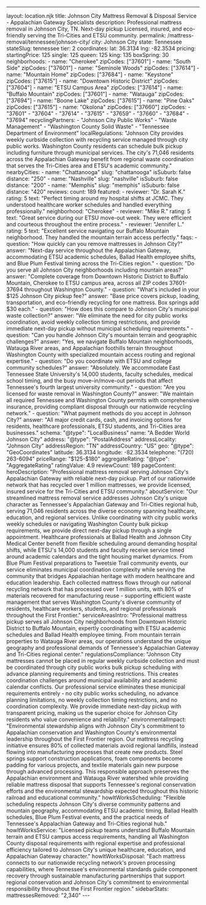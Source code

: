 ---
layout: location.njk
title: Johnson City Mattress Removal & Disposal Service - Appalachian Gateway Specialists
description: Professional mattress removal in Johnson City, TN. Next-day pickup Licensed, insured, and eco-friendly serving the Tri-Cities and ETSU community.
permalink: /mattress-removal/tennessee/johnson-city/
city: Johnson City state: Tennessee stateSlug: tennessee tier: 2 coordinates: lat: 36.3134 lng: -82.3534 pricing: startingPrice: 125 single: 125 queen: 125 king: 135 boxSpring: 30 neighborhoods: - name: "Cherokee" zipCodes: ["37601"] - name: "South Side" zipCodes: ["37601"] - name: "Seminole Woods" zipCodes: ["37614"] - name: "Mountain Home" zipCodes: ["37684"] - name: "Keystone" zipCodes: ["37615"] - name: "Downtown Historic District" zipCodes: ["37604"] - name: "ETSU Campus Area" zipCodes: ["37614"] - name: "Buffalo Mountain" zipCodes: ["37601"] - name: "Watauga" zipCodes: ["37694"] - name: "Boone Lake" zipCodes: ["37615"] - name: "Pine Oaks" zipCodes: ["37615"] - name: "Okolona" zipCodes: ["37660"] zipCodes: - "37601" - "37604" - "37614" - "37615" - "37659" - "37660" - "37684" - "37694" recyclingPartners: - "Johnson City Public Works" - "Waste Management" - "Washington County Solid Waste" - "Tennessee Department of Environment" localRegulations: "Johnson City provides weekly curbside collection with recycling service managed through city public works. Washington County residents can schedule bulk pickup including furniture through municipal services. The city's 71,046 residents across the Appalachian Gateway benefit from regional waste coordination that serves the Tri-Cities area and ETSU's academic community." nearbyCities: - name: "Chattanooga" slug: "chattanooga" isSuburb: false distance: "250" - name: "Nashville" slug: "nashville" isSuburb: false distance: "200" - name: "Memphis" slug: "memphis" isSuburb: false distance: "420" reviews: count: 189 featured: - reviewer: "Dr. Sarah K." rating: 5 text: "Perfect timing around my hospital shifts at JCMC. They understood healthcare worker schedules and handled everything professionally." neighborhood: "Cherokee" - reviewer: "Mike R." rating: 5 text: "Great service during our ETSU move-out week. They were efficient and courteous throughout the entire process." - reviewer: "Jennifer L." rating: 5 text: "Excellent service navigating our Buffalo Mountain neighborhood. They handled the mountain terrain access perfectly." faqs: - question: "How quickly can you remove mattresses in Johnson City?" answer: "Next-day service throughout the Appalachian Gateway, accommodating ETSU academic schedules, Ballad Health employee shifts, and Blue Plum Festival timing across the Tri-Cities region." - question: "Do you serve all Johnson City neighborhoods including mountain areas?" answer: "Complete coverage from Downtown Historic District to Buffalo Mountain, Cherokee to ETSU campus area, across all ZIP codes 37601-37694 throughout Washington County." - question: "What's included in your $125 Johnson City pickup fee?" answer: "Base price covers pickup, loading, transportation, and eco-friendly recycling for one mattress. Box springs add $30 each." - question: "How does this compare to Johnson City's municipal waste collection?" answer: "We eliminate the need for city public works coordination, avoid weekly collection timing restrictions, and provide immediate next-day pickup without municipal scheduling requirements." - question: "Can you handle Johnson City's mountain terrain and geographic challenges?" answer: "Yes, we navigate Buffalo Mountain neighborhoods, Watauga River areas, and Appalachian foothills terrain throughout Washington County with specialized mountain access routing and regional expertise." - question: "Do you coordinate with ETSU and college community schedules?" answer: "Absolutely. We accommodate East Tennessee State University's 14,000 students, faculty schedules, medical school timing, and the busy move-in/move-out periods that affect Tennessee's fourth largest university community." - question: "Are you licensed for waste removal in Washington County?" answer: "We maintain all required Tennessee and Washington County permits with comprehensive insurance, providing compliant disposal through our nationwide recycling network." - question: "What payment methods do you accept in Johnson City?" answer: "All major credit cards, cash, and invoicing options for residents, healthcare professionals, ETSU students, and Tri-Cities area businesses." schema: "@type": "LocalBusiness" name: "A Bedder World Johnson City" address: "@type": "PostalAddress" addressLocality: "Johnson City" addressRegion: "TN" addressCountry: "US" geo: "@type": "GeoCoordinates" latitude: 36.3134 longitude: -82.3534 telephone: "(720) 263-6094" priceRange: "$125-$180" aggregateRating: "@type": "AggregateRating" ratingValue: 4.9 reviewCount: 189 pageContent: heroDescription: "Professional mattress removal serving Johnson City's Appalachian Gateway with reliable next-day pickup. Part of our nationwide network that has recycled over 1 million mattresses, we provide licensed, insured service for the Tri-Cities and ETSU community." aboutService: "Our streamlined mattress removal service addresses Johnson City's unique character as Tennessee's Appalachian Gateway and Tri-Cities regional hub, serving 71,046 residents across the diverse economy spanning healthcare, education, and regional services. Unlike coordinating with city public works weekly schedules or navigating Washington County bulk pickup requirements, we provide direct next-day pickup through a single appointment. Healthcare professionals at Ballad Health and Johnson City Medical Center benefit from flexible scheduling around demanding hospital shifts, while ETSU's 14,000 students and faculty receive service timed around academic calendars and the tight housing market dynamics. From Blue Plum Festival preparations to Tweetsie Trail community events, our service eliminates municipal coordination complexity while serving the community that bridges Appalachian heritage with modern healthcare and education leadership. Each collected mattress flows through our national recycling network that has processed over 1 million units, with 80% of materials recovered for manufacturing reuse - supporting efficient waste management that serves Washington County's diverse community of residents, healthcare workers, students, and regional professionals throughout the First Frontier." serviceAreasIntro: "Professional mattress pickup serves all Johnson City neighborhoods from Downtown Historic District to Buffalo Mountain, expertly coordinating with ETSU academic schedules and Ballad Health employee timing. From mountain terrain properties to Watauga River areas, our operations understand the unique geography and professional demands of Tennessee's Appalachian Gateway and Tri-Cities regional center." regulationsCompliance: "Johnson City mattresses cannot be placed in regular weekly curbside collection and must be coordinated through city public works bulk pickup scheduling with advance planning requirements and timing restrictions. This creates coordination challenges around municipal availability and academic calendar conflicts. Our professional service eliminates these municipal requirements entirely - no city public works scheduling, no advance planning limitations, no weekly collection timing restrictions, and no coordination complexity. We provide immediate next-day pickup with transparent pricing, making us the superior choice for Johnson City residents who value convenience and reliability." environmentalImpact: "Environmental stewardship aligns with Johnson City's commitment to Appalachian conservation and Washington County's environmental leadership throughout the First Frontier region. Our mattress recycling initiative ensures 80% of collected materials avoid regional landfills, instead flowing into manufacturing processes that create new products. Steel springs support construction applications, foam components become padding for various projects, and textile materials gain new purpose through advanced processing. This responsible approach preserves the Appalachian environment and Watauga River watershed while providing reliable mattress disposal that supports Tennessee's regional conservation efforts and the environmental stewardship expected throughout this historic railroad and educational community." howItWorksScheduling: "Flexible scheduling respects Johnson City's diverse community patterns and mountain geography, accommodating ETSU academic timing, Ballad Health schedules, Blue Plum Festival events, and the practical needs of Tennessee's Appalachian Gateway and Tri-Cities regional hub." howItWorksService: "Licensed pickup teams understand Buffalo Mountain terrain and ETSU campus access requirements, handling all Washington County disposal requirements with regional expertise and professional efficiency tailored to Johnson City's unique healthcare, education, and Appalachian Gateway character." howItWorksDisposal: "Each mattress connects to our nationwide recycling network's proven processing capabilities, where Tennessee's environmental standards guide component recovery through sustainable manufacturing partnerships that support regional conservation and Johnson City's commitment to environmental responsibility throughout the First Frontier region." sidebarStats: mattressesRemoved: "2,340" ---